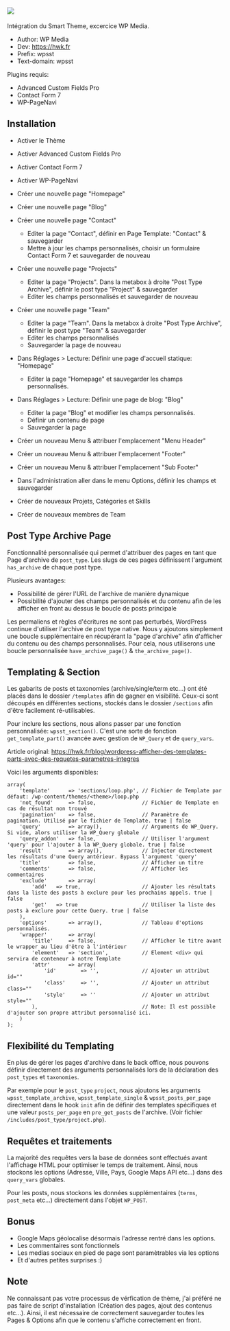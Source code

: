 # ![](https://i.imgur.com/d4EobC1.png)

Intégration du Smart Theme, excercice WP Media.

+ Author: WP Media
+ Dev: https://hwk.fr
+ Prefix: wpsst
+ Text-domain: wpsst

Plugins requis:

+ Advanced Custom Fields Pro
+ Contact Form 7
+ WP-PageNavi

## Installation

+ Activer le Thème
+ Activer Advanced Custom Fields Pro
+ Activer Contact Form 7
+ Activer WP-PageNavi

+ Créer une nouvelle page "Homepage"
+ Créer une nouvelle page "Blog"
+ Créer une nouvelle page "Contact"
    + Editer la page "Contact", définir en Page Template: "Contact" & sauvegarder
    + Mettre à jour les champs personnalisés, choisir un formulaire Contact Form 7 et sauvegarder de nouveau
    
+ Créer une nouvelle page "Projects"
    + Editer la page "Projects". Dans la metabox à droite "Post Type Archive", définir le post type "Project" & sauvegarder
    + Editer les champs personnalisés et sauvegarder de nouveau
+ Créer une nouvelle page "Team"
    + Editer la page "Team". Dans la metabox à droite "Post Type Archive", définir le post type "Team" & sauvegarder
    + Editer les champs personnalisés
    + Sauvegarder la page de nouveau

+ Dans Réglages > Lecture: Définir une page d'accueil statique: "Homepage"
    + Editer la page "Homepage" et sauvegarder les champs personnalisés.
+ Dans Réglages > Lecture: Définir une page de blog: "Blog"
    + Editer la page "Blog" et modifier les champs personnalisés.
    + Définir un contenu de page
    + Sauvegarder la page

+ Créer un nouveau Menu & attribuer l'emplacement "Menu Header"
+ Créer un nouveau Menu & attribuer l'emplacement "Footer"
+ Créer un nouveau Menu & attribuer l'emplacement "Sub Footer"

+ Dans l'administration aller dans le menu Options, définir les champs et sauvegarder

+ Créer de nouveaux Projets, Catégories et Skills
+ Créer de nouveaux membres de Team

## Post Type Archive Page

Fonctionnalité personnalisée qui permet d'attribuer des pages en tant que Page d'archive de `post_type`. Les slugs de ces pages définissent l'argument `has_archive` de chaque post type.

Plusieurs avantages:
+ Possibilité de gérer l'URL de l'archive de manière dynamique
+ Possibilité d'ajouter des champs personnalisés et du contenu afin de les afficher en front au dessus le boucle de posts principale

Les permaliens et règles d'écritures ne sont pas perturbés, WordPress continue d'utiliser l'archive de post type native. Nous y ajoutons simplement une boucle supplémentaire en récupérant la "page d'archive" afin d'afficher du contenu ou des champs personnalisés. Pour cela, nous utiliserons une boucle personnalisée `have_archive_page()` & `the_archive_page()`. 

## Templating & Section

Les gabarits de posts et taxonomies (archive/single/term etc...) ont été placés dans le dossier `/templates` afin de gagner en visibilité. Ceux-ci sont découpés en différentes sections, stockés dans le dossier `/sections` afin d'être facilement ré-utilisables.

Pour inclure les sections, nous allons passer par une fonction personnalisée: `wpsst_section()`. C'est une sorte de fonction `get_template_part()` avancée avec gestion de `WP_Query` et de `query_vars`.

Article original: https://hwk.fr/blog/wordpress-afficher-des-templates-parts-avec-des-requetes-parametres-integres

Voici les arguments disponibles:

```
array(
    'template'      => 'sections/loop.php', // Fichier de Template par défaut: /wp-content/themes/<theme>/loop.php
    'not_found'     => false,               // Fichier de Template en cas de résultat non trouvé
    'pagination'    => false,               // Paramètre de pagination. Utilisé par le fichier de Template. true | false
    'query'         => array(),             // Arguments de WP_Query. Si vide, alors utiliser la WP_Query globale
    'query_addon'   => false,               // Utiliser l'argument 'query' pour l'ajouter à la WP_Query globale. true | false
    'result'        => array(),             // Injecter directement les résultats d'une Query antérieur. Bypass l'argument 'query'
    'title'         => false,               // Afficher un titre
    'comments'      => false,               // Afficher les commentaires
    'exclude'       => array(
        'add'   => true,                    // Ajouter les résultats dans la liste des posts à exclure pour les prochains appels. true | false
        'get'   => true                     // Utiliser la liste des posts à exclure pour cette Query. true | false
    ),
    'options'       => array(),             // Tableau d'options personnalisés.
    'wrapper'       => array(
        'title'     => false,               // Afficher le titre avant le wrapper au lieu d'être à l'intérieur
        'element'   => 'section',           // Element <div> qui servira de conteneur à notre Template
        'attr'      => array(
            'id'        => '',              // Ajouter un attribut id=""
            'class'     => '',              // Ajouter un attribut class=""
            'style'     => ''               // Ajouter un attribut style=""
        ),                                  // Note: Il est possible d'ajouter son propre attribut personnalisé ici.
    )
);
```

## Flexibilité du Templating

En plus de gérer les pages d'archive dans le back office, nous pouvons définir directement des arguments personnalisés lors de la déclaration des `post_types` et `taxonomies`.

Par exemple pour le `post_type` `project`, nous ajoutons les arguments `wpsst_template_archive`, `wpsst_template_single` & `wpsst_posts_per_page` directement dans le hook `init` afin de définir des templates spécifiques et une valeur `posts_per_page` en `pre_get_posts` de l'archive. (Voir fichier `/includes/post_type/project.php`).

## Requêtes et traitements

La majorité des requêtes vers la base de données sont effectués avant l'affichage HTML pour optimiser le temps de traitement. Ainsi, nous stockons les options (Adresse, Ville, Pays, Google Maps API etc...) dans des `query_vars` globales.

Pour les posts, nous stockons les données supplémentaires (`terms`, `post_meta` etc...) directement dans l'objet `WP_POST`.

## Bonus

+ Google Maps géolocalise désormais l'adresse rentré dans les options.
+ Les commentaires sont fonctionnels
+ Les medias sociaux en pied de page sont paramètrables via les options
+ Et d'autres petites surprises :)

## Note

Ne connaissant pas votre processus de vérfication de thème, j'ai préféré ne pas faire de script d'installation (Création des pages, ajout des contenus etc...). Ainsi, il est nécessaire de correctement sauvegarder toutes les Pages & Options afin que le contenu s'affiche correctement en front.
